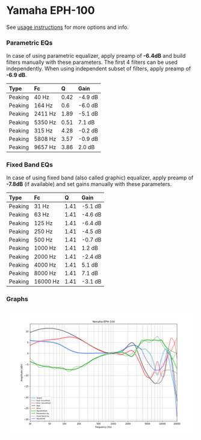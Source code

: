 # Yamaha EPH-100
See [usage instructions](https://github.com/jaakkopasanen/AutoEq#usage) for more options and info.

### Parametric EQs
In case of using parametric equalizer, apply preamp of **-6.4dB** and build filters manually
with these parameters. The first 4 filters can be used independently.
When using independent subset of filters, apply preamp of **-6.9 dB**.

| Type    | Fc      |    Q | Gain    |
|:--------|:--------|:-----|:--------|
| Peaking | 40 Hz   | 0.42 | -4.9 dB |
| Peaking | 164 Hz  | 0.6  | -6.0 dB |
| Peaking | 2411 Hz | 1.89 | -5.1 dB |
| Peaking | 5350 Hz | 0.51 | 7.1 dB  |
| Peaking | 315 Hz  | 4.28 | -0.2 dB |
| Peaking | 5808 Hz | 3.57 | -0.9 dB |
| Peaking | 9657 Hz | 3.86 | 2.0 dB  |

### Fixed Band EQs
In case of using fixed band (also called graphic) equalizer, apply preamp of **-7.8dB**
(if available) and set gains manually with these parameters.

| Type    | Fc       |    Q | Gain    |
|:--------|:---------|:-----|:--------|
| Peaking | 31 Hz    | 1.41 | -5.1 dB |
| Peaking | 63 Hz    | 1.41 | -4.6 dB |
| Peaking | 125 Hz   | 1.41 | -6.4 dB |
| Peaking | 250 Hz   | 1.41 | -4.5 dB |
| Peaking | 500 Hz   | 1.41 | -0.7 dB |
| Peaking | 1000 Hz  | 1.41 | 1.2 dB  |
| Peaking | 2000 Hz  | 1.41 | -2.4 dB |
| Peaking | 4000 Hz  | 1.41 | 5.1 dB  |
| Peaking | 8000 Hz  | 1.41 | 7.1 dB  |
| Peaking | 16000 Hz | 1.41 | -3.1 dB |

### Graphs
![](./Yamaha%20EPH-100.png)